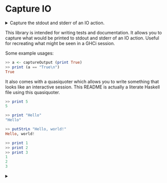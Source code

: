 # Capture IO

<details><summary>Capture the stdout and stderr of an IO action.</summary>

```haskell
{-# LANGUAGE QuasiQuotes #-}
module Readme where

import System.IO.Capture

test = [example|
```

</details>

This library is intended for writing tests and documentation. It allows
you to capture what would be printed to stdout and stderr of an IO action.
Useful for recreating what might be seen in a GHCi session.

Some example usages:

```haskell
>> a <- captureOutput (print True)
>> print (a == "True\n")
True
```

It also comes with a quasiquoter which allows you to write something that
looks like an interactive session. This README is actually a literate
Haskell file using this quasiquoter.

```haskell
>> print 5
5
```

```haskell
>> print "Hello"
"Hello"
```

```haskell
>> putStrLn "Hello, world!"
Hello, world!
```

```haskell
>> print 1
>> print 2
>> print 3
1
2
3
```

<details><summary></summary>
```haskell
|]
```
</details>
